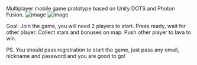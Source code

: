 Multiplayer mobile game prototype based on Unity DOTS and Photon Fusion.
![image](https://github.com/Fluidios/FloorIsLava/assets/43353678/b62a172f-726f-4ad1-9e58-bc9baeb94734)
![image](https://github.com/Fluidios/FloorIsLava/assets/43353678/bac71bf3-18dc-4a6c-b310-6cc94c049134)

Goal:
Join the game, you will need 2 players to start.
Press ready, wait for other player.
Collect stars and bonuses on map.
Push other player to lava to win.

PS. You should pass registration to start the game, just pass any email, nickname and password and you are good to go!
